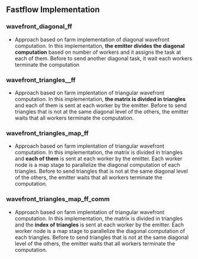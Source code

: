 ## Fastflow Implementation

### wavefront_diagonal_ff
- Approach based on farm implementation of diagonal wavefront computation. In this implementation, **the emitter divides the diagonal computation** based on number of workers and it assigns the task at each of them. Before to send another diagonal task, it wait each workers terminate the computation

### wavefront_triangles__ff
- Approach based on farm implentation of triangular wavefront computation. In this implementation, **the matrix is divided in triangles** and each of them is sent at each worker by the emitter. Before to send triangles that is not at the same diagonal level of the others, the emitter waits that all workers terminate the computation.

### wavefront_triangles_map_ff
- Approach based on farm implentation of triangular wavefront computation. In this implementation, the matrix is divided in triangles and **each of them** is sent at each worker by the emitter. Each worker node is a map stage to parallelize the diagonal computation of each triangles. Before to send triangles that is not at the same diagonal level of the others, the emitter waits that all workers terminate the computation.

### wavefront_triangles_map_ff_comm
- Approach based on farm implentation of triangular wavefront computation. In this implementation, the matrix is divided in triangles and the **index of triangles** is sent at each worker by the emitter. Each worker node is a map stage to parallelize the diagonal computation of each triangles. Before to send triangles that is not at the same diagonal level of the others, the emitter waits that all workers terminate the computation.